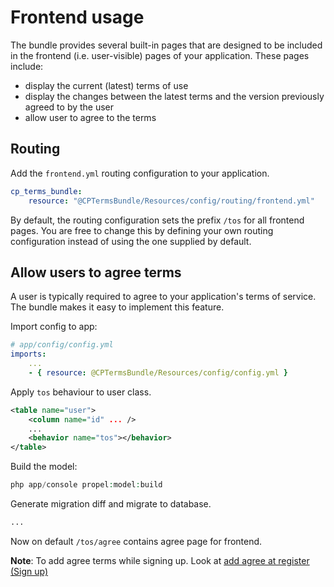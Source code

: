 Frontend usage
==============

The bundle provides several built-in pages that are designed to be included in the frontend (i.e. user-visible) pages of your application. These pages include:

* display the current (latest) terms of use
* display the changes between the latest terms and the version previously agreed to by the user
* allow user to agree to the terms

Routing
-------
Add the `frontend.yml` routing configuration to your application.

```yaml
cp_terms_bundle:
    resource: "@CPTermsBundle/Resources/config/routing/frontend.yml"
```

By default, the routing configuration sets the prefix `/tos` for all frontend pages. You are free to change this by defining your own routing configuration instead of using the one supplied by default.

Allow users to agree terms
--------------------------

A user is typically required to agree to your application's terms of service. The bundle makes it easy to implement this feature.

Import config to app:
```yaml
# app/config/config.yml
imports:
    ...
    - { resource: @CPTermsBundle/Resources/config/config.yml }
```

Apply `tos` behaviour to user class.

```xml
<table name="user">
    <column name="id" ... />
    ...
    <behavior name="tos"></behavior>
</table>
```

Build the model:
```php
php app/console propel:model:build
```

Generate migration diff and migrate to database.
```php
...
```
Now on default `/tos/agree` contains agree page for frontend.

**Note**: To add agree terms while signing up. Look at [add agree at register (Sign up)](./Resources/doc/signup.md)
